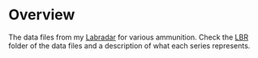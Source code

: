 # Overview

The data files from my  [Labradar](http://mylabradar.com) for various ammunition.  Check the [LBR](./LBR) folder of the data files and a description of what each series represents.
